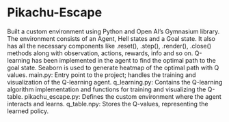 # Pikachu-Escape
Built a custom environment using Python and Open AI’s Gymnasium library.
The environment consists of an Agent, Hell states and a Goal state. 
It also has all the necessary components like .reset(), .step(), .render(), .close() methods along with observation, actions, rewards, info and so on.
Q-learning has been implemented in the agent to find the optimal path to the goal state.
Seaborn is used to generate heatmap of the optimal path with Q values.
 main.py: Entry point to the project; handles the training and visualization of the Q-learning agent.
 q_learning.py: Contains the Q-learning algorithm implementation and functions for training and visualizing the Q-table.
 pikachu_escape.py: Defines the custom environment where the agent interacts and learns.
 q_table.npy: Stores the Q-values, representing the learned policy.
